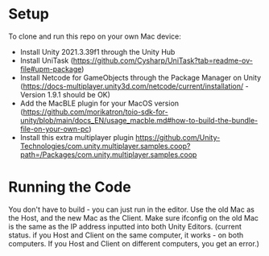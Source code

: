 # Setup
To clone and run this repo on your own Mac device:
- Install Unity 2021.3.39f1 through the Unity Hub
- Install UniTask (https://github.com/Cysharp/UniTask?tab=readme-ov-file#upm-package)
- Install Netcode for GameObjects through the Package Manager on Unity (https://docs-multiplayer.unity3d.com/netcode/current/installation/ - Version 1.9.1 should be OK)
- Add the MacBLE plugin for your MacOS version (https://github.com/morikatron/toio-sdk-for-unity/blob/main/docs_EN/usage_macble.md#how-to-build-the-bundle-file-on-your-own-pc)
- Install this extra multiplayer plugin https://github.com/Unity-Technologies/com.unity.multiplayer.samples.coop?path=/Packages/com.unity.multiplayer.samples.coop

# Running the Code
You don't have to build - you can just run in the editor. Use the old Mac as the Host, and the new Mac as the Client. Make sure ifconfig on the old Mac is the same as the IP address inputted into both Unity Editors. 
(current status. if you Host and Client on the same computer, it works - on both computers. If you Host and Client on different computers, you get an error.)
